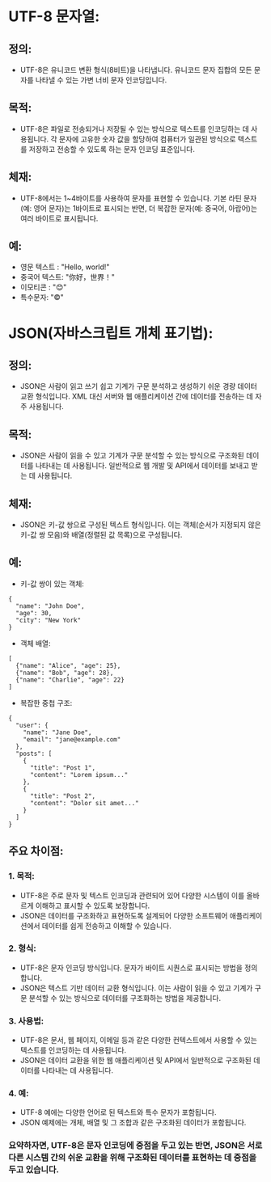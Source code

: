 # UTF-8 문자열:

## 정의:
- UTF-8은 유니코드 변환 형식(8비트)을 나타냅니다. 유니코드 문자 집합의 모든 문자를 나타낼 수 있는 가변 너비 문자 인코딩입니다.


## 목적:
- UTF-8은 파일로 전송되거나 저장될 수 있는 방식으로 텍스트를 인코딩하는 데 사용됩니다. 각 문자에 고유한 숫자 값을 할당하여 컴퓨터가 일관된 방식으로 텍스트를 저장하고 전송할 수 있도록 하는 문자 인코딩 표준입니다.


## 체재:
- UTF-8에서는 1~4바이트를 사용하여 문자를 표현할 수 있습니다. 기본 라틴 문자(예: 영어 문자)는 1바이트로 표시되는 반면, 더 복잡한 문자(예: 중국어, 아랍어)는 여러 바이트로 표시됩니다.


## 예:


- 영문 텍스트 : "Hello, world!"
- 중국어 텍스트: "你好，世界！"
- 이모티콘 : "😊"
- 특수문자: "©"

# JSON(자바스크립트 개체 표기법):

## 정의:
- JSON은 사람이 읽고 쓰기 쉽고 기계가 구문 분석하고 생성하기 쉬운 경량 데이터 교환 형식입니다. XML 대신 서버와 웹 애플리케이션 간에 데이터를 전송하는 데 자주 사용됩니다.


## 목적:
- JSON은 사람이 읽을 수 있고 기계가 구문 분석할 수 있는 방식으로 구조화된 데이터를 나타내는 데 사용됩니다. 일반적으로 웹 개발 및 API에서 데이터를 보내고 받는 데 사용됩니다.


## 체재:
- JSON은 키-값 쌍으로 구성된 텍스트 형식입니다. 이는 객체(순서가 지정되지 않은 키-값 쌍 모음)와 배열(정렬된 값 목록)으로 구성됩니다.


## 예:


- 키-값 쌍이 있는 객체:
```
{
  "name": "John Doe",
  "age": 30,
  "city": "New York"
}
```

- 객체 배열:
```
[
  {"name": "Alice", "age": 25},
  {"name": "Bob", "age": 28},
  {"name": "Charlie", "age": 22}
]
```

- 복잡한 중첩 구조:


```
{
  "user": {
    "name": "Jane Doe",
    "email": "jane@example.com"
  },
  "posts": [
    {
      "title": "Post 1",
      "content": "Lorem ipsum..."
    },
    {
      "title": "Post 2",
      "content": "Dolor sit amet..."
    }
  ]
}
```
## 주요 차이점:

### 1. 목적:


- UTF-8은 주로 문자 및 텍스트 인코딩과 관련되어 있어 다양한 시스템이 이를 올바르게 이해하고 표시할 수 있도록 보장합니다.
- JSON은 데이터를 구조화하고 표현하도록 설계되어 다양한 소프트웨어 애플리케이션에서 데이터를 쉽게 전송하고 이해할 수 있습니다.

### 2. 형식:


- UTF-8은 문자 인코딩 방식입니다. 문자가 바이트 시퀀스로 표시되는 방법을 정의합니다.
- JSON은 텍스트 기반 데이터 교환 형식입니다. 이는 사람이 읽을 수 있고 기계가 구문 분석할 수 있는 방식으로 데이터를 구조화하는 방법을 제공합니다.

### 3. 사용법:


- UTF-8은 문서, 웹 페이지, 이메일 등과 같은 다양한 컨텍스트에서 사용할 수 있는 텍스트를 인코딩하는 데 사용됩니다.
- JSON은 데이터 교환을 위한 웹 애플리케이션 및 API에서 일반적으로 구조화된 데이터를 나타내는 데 사용됩니다.

### 4. 예:


- UTF-8 예에는 다양한 언어로 된 텍스트와 특수 문자가 포함됩니다.
- JSON 예제에는 개체, 배열 및 그 조합과 같은 구조화된 데이터가 포함됩니다.


### 요약하자면, UTF-8은 문자 인코딩에 중점을 두고 있는 반면, JSON은 서로 다른 시스템 간의 쉬운 교환을 위해 구조화된 데이터를 표현하는 데 중점을 두고 있습니다.